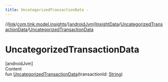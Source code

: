 ```yaml
---
title: UncategorizedTransactionData -
---
```

//[link](../../../index.md)/[com.tink.model.insights](../../index.md)/[[androidJvm]InsightData](../index.md)/[UncategorizedTransactionData](index.md)/[UncategorizedTransactionData](-uncategorized-transaction-data.md)



# UncategorizedTransactionData  
[androidJvm]  
Content  
fun [UncategorizedTransactionData](-uncategorized-transaction-data.md)(transactionId: [String](https://kotlinlang.org/api/latest/jvm/stdlib/kotlin/-string/index.html))  



